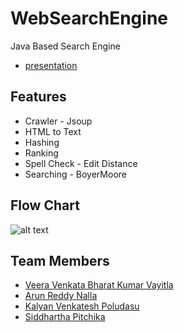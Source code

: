 # WebSearchEngine
Java Based Search Engine
* [presentation](https://github.com/bharathvaitla111/WebSearchEngine/blob/master/ACC%20Web%20Search%20Engine%20Presentation.pdf)
## Features
* Crawler - Jsoup
* HTML to Text
* Hashing 
* Ranking
* Spell Check - Edit Distance
* Searching - BoyerMoore
## Flow Chart
![alt text](https://github.com/bharathvaitla111/WebSearchEngine/blob/master/Screenshot%202022-07-30%20at%2011.41.46%20PM.png)
## Team Members
* [Veera Venkata Bharat Kumar Vayitla](https://www.linkedin.com/in/bharat-kumar-vayitla/)
* [Arun Reddy Nalla]()
* [Kalyan Venkatesh Poludasu]()
* [Siddhartha Pitchika]()

